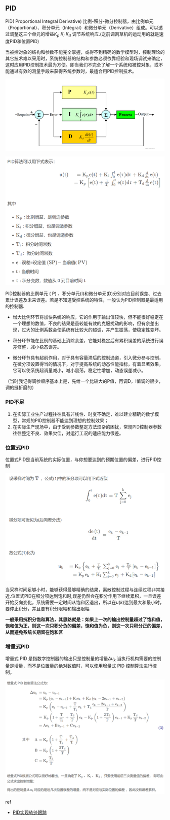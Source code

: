 

## PID

PID( Proportional Integral Derivative) 比例-积分-微分控制器，由比例单元（Proportional）、积分单元（Integral）和微分单元（Derivative）组成。可以透过调整这三个单元的增益$K_p$ $K_i$ $K_d$ 调节系统响应.(之前调割草机的运动用的就是速度PID和位置PID)

当被控对象的结构和参数不能完全掌握，或得不到精确的数学模型时，控制理论的其它技术难以采用时，系统控制器的结构和参数必须依靠经验和现场调试来确定，这时应用PID控制技术最为方便。即当我们不完全了解一个系统和被控对象，或不能通过有效的测量手段来获得系统参数时，最适合用PID控制技术。

![](./img/pid_controller/img1.png)


![](./img/pid_controller/img2.png)

PID控制器的比例单元 ( P) 、积分单元(I)和微分单元(D)分别对应目前误差、过去累计误差及未来误差。若是不知道受控系统的特性，一般认为PID控制器是最适用的控制器.

- 增大比例环节将加快系统的响应，它的作用于输出值较快，但不能很好稳定在一个理想的数值，不良的结果是虽较能有效的克服扰动的影响，但有余差出现，过大的比例系数会使系统有比较大的超调，并产生振荡，使稳定性变坏。

- 积分环节能在比例的基础上消除余差，它能对稳定后有累积误差的系统进行误差修整，减小稳态误差。

- 微分环节具有超前作用，对于具有容量滞后的控制通道，引入微分参与控制，在微分项设置得当的情况下，对于提高系统的动态性能指标，有着显著效果，它可以使系统超调量减小，减小震荡，稳定性增加，动态误差减小。

（当时我记得调参顺序基本上是，先给一个比较大的P值，再调D，I值调的很少，调的挺折磨的）

### PID不足

1. 在实际工业生产过程往往具有非线性、时变不确定，难以建立精确的数学模型，常规的PID控制器不能达到理想的控制效果；
2. 在实际生产现场中，由于受到参数整定方法烦杂的困扰，常规PID控制器参数往往整定不良、效果欠佳，对运行工况的适应能力很差。

### 位置式PID

位置式PID是当前系统的实际位置，与你想要达到的预期位置的偏差，进行PID控制

![](./img/pid_controller/img3.png)

当采样时间足够小时，能够获得最够精确的结果，离散控制过程与连续过程非常接近.位置式PID在积分项达到饱和时,误差仍然会在积分作用下继续累积，一旦误差开始反向变化，系统需要一定时间从饱和区退出，所以在$u(k)$达到最大和最小时，要停止积分，并且要有积分限幅和输出限幅

**一般采用抗积分饱和算法，其思路就是：如果上一次的输出控制量超过了饱和值，饱和值为正，则这一次只积分负的偏差，饱和值为负，则这一次只积分正的偏差，从而避免系统长期留在饱和区**

### 增量式PID

增量式 PID 是指数字控制器的输出只是控制量的增量$\Delta u_k$ 当执行机构需要的控制量是增量，而不是位置量的绝对数值时，可以使用增量式 PID 控制算法进行控制。

![](./img/pid_controller/img4.png)

ref

- [PID实现轨迹跟踪](https://blog.csdn.net/weixin_42301220/article/details/124793474)
